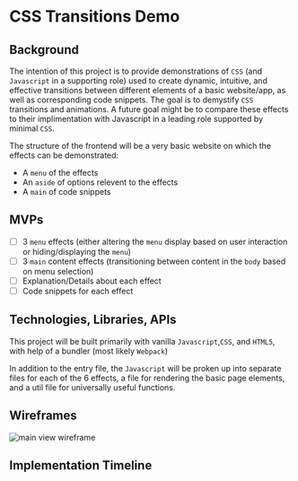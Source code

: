 # CSS Transitions Demo

## Background

The intention of this project is to provide demonstrations of `CSS` (and `Javascript` in a supporting role) used to create dynamic, intuitive, and effective transitions between different elements of a basic website/app, as well as corresponding code snippets. The goal is to demystify `CSS` transitions and animations. A future goal might be to compare these effects to their implimentation with Javascript in a leading role supported by minimal `CSS`.

The structure of the frontend will be a very basic website on which the effects can be demonstrated:
* A `menu` of the effects
* An `aside` of options relevent to the effects
* A `main` of code snippets

## MVPs
- [ ] 3 `menu` effects (either altering the `menu` display based on user interaction or hiding/displaying the `menu`)
- [ ] 3 `main` content effects (transitioning between content in the `body` based on menu selection)
- [ ] Explanation/Details about each effect
- [ ] Code snippets for each effect

## Technologies, Libraries, APIs

This project will be built primarily with vanilla `Javascript`,`CSS`, and `HTML5`, with help of a bundler (most likely `Webpack`)

In addition to the entry file, the `Javascript` will be proken up into separate files for each of the 6 effects, a file for rendering the basic page elements, and a util file for universally useful functions.

## Wireframes
![main view wireframe]()


## Implementation Timeline

